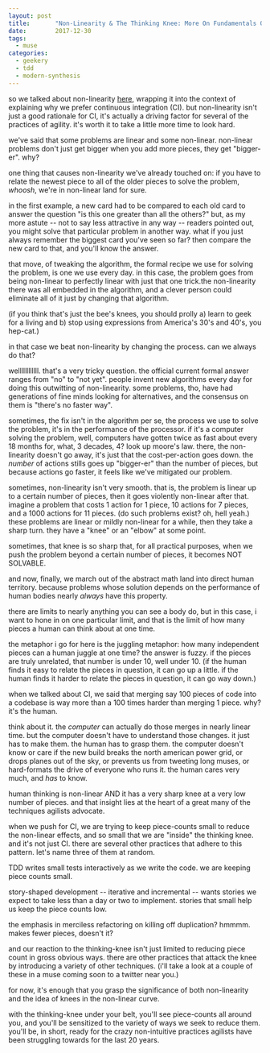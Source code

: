 ```yaml
---
layout: post
title:       "Non-Linearity & The Thinking Knee: More On Fundamentals Of Agility"
date:        2017-12-30
tags:
  - muse
categories:
  - geekery
  - tdd
  - modern-synthesis
---
```

so we talked about non-linearity <a href="http://geepawhill.org/linearity-non-linearity-ci/">here</a>, wrapping it into the context of explaining why we prefer continuous integration (CI). but non-linearity isn't just a good rationale for CI, it's actually a driving factor for several of the practices of agility. it's worth it to take a little more time to look hard.

we've said that some problems are linear and some non-linear. non-linear problems don't just get bigger when you add more pieces, they get "bigger-er". why?

one thing that causes non-linearity we've already touched on: if you have to relate the newest piece to all of the older pieces to solve the problem, *whoosh*, we're in non-linear land for sure.

in the first example, a new card had to be compared to each old card to answer the question "is this one greater than all the others?" but, as my more astute -- not to say less attractive in any way -- readers pointed out, you might solve that particular problem in another way. what if you just always remember the biggest card you've seen so far? then compare the new card to that, and you'll know the answer.

that move, of tweaking the algorithm, the formal recipe we use for solving the problem, is one we use every day. in this case, the problem goes from being non-linear to perfectly linear with just that one trick.the non-linearity there was all embedded in the algorithm, and a clever person could eliminate all of it just by changing that algorithm.

(if you think that's just the bee's knees, you should prolly a) learn to geek for a living and b) stop using expressions from America's 30's and 40's, you hep-cat.)

in that case we beat non-linearity by changing the process. can we always do that? 

wellllllllllll. that's a very tricky question. the official current formal answer ranges from "no" to "not yet". people invent new algorithms every day for doing this outwitting of non-linearity. some problems, tho, have had generations of fine minds looking for alternatives, and the consensus on them is "there's no faster way".

sometimes, the fix isn't in the algorithm per se, the process we use to solve the problem, it's in the performance of the processor. if it's a computer solving the problem, well, computers have gotten twice as fast about every 18 months for, what, 3 decades, 4? look up moore's law. there, the non-linearity doesn't go away, it's just that the cost-per-action goes down. the *number* of actions stills goes up "bigger-er" than the number of pieces, but because actions go faster, it feels like we've mitigated our problem.

sometimes, non-linearity isn't very smooth. that is, the problem is linear up to a certain number of pieces, then it goes violently non-linear after that. imagine a problem that costs 1 action for 1 piece, 10 actions for 7 pieces, and a 1000 actions for 11 pieces. (do such problems exist? oh, hell yeah.) these problems are linear or mildly non-linear for a while, then they take a sharp turn. they have a "knee" or an "elbow" at some point.

sometimes, that knee is so sharp that, for all practical purposes, when we push the problem beyond a certain number of pieces, it becomes NOT SOLVABLE.

and now, finally, we march out of the abstract math land into direct human territory. because problems whose solution depends on the performance of human bodies nearly *always* have this property.

there are limits to nearly anything you can see a body do, but in this case, i want to hone in on one particular limit, and that is the limit of how many pieces a human can think about at one time.

the metaphor i go for here is the juggling metaphor: how many independent pieces can a human juggle at one time? the answer is fuzzy. if the pieces are truly unrelated, that number is under 10, well under 10. (if the human finds it easy to relate the pieces in question, it can go up a little. if the human finds it harder to relate the pieces in question, it can go way down.)

when we talked about CI, we said that merging say 100 pieces of code into a codebase is way more than a 100 times harder than merging 1 piece. why? it's the human.

think about it. the *computer* can actually do those merges in nearly linear time. but the computer doesn't have to understand those changes. it just has to make them. the human has to grasp them. the computer doesn't know or care if the new build breaks the north american power grid, or drops planes out of the sky, or prevents us from tweeting long muses, or hard-formats the drive of everyone who runs it. the human cares very much, and *has* to know.

human thinking is non-linear AND it has a very sharp knee at a very low number of pieces. and that insight lies at the heart of a great many of the techniques agilists advocate.

when we push for CI, we are trying to keep piece-counts small to reduce the non-linear effects, and so small that we are "inside" the thinking knee. and it's not just CI. there are several other practices that adhere to this pattern. let's name three of them at random.

TDD writes small tests interactively as we write the code. we are keeping piece counts small.

story-shaped development -- iterative and incremental -- wants stories we expect to take less than a day or two to implement. stories that small help us keep the piece counts low.

the emphasis in merciless refactoring on killing off duplication? hmmmm. makes fewer pieces, doesn't it?

and our reaction to the thinking-knee isn't just limited to reducing piece count in gross obvious ways. there are other practices that attack the knee by introducing a variety of other techniques. (i'll take a look at a couple of these in a muse coming soon to a twitter near you.)

for now, it's enough that you grasp the significance of both non-linearity and the idea of knees in the non-linear curve.

with the thinking-knee under your belt, you'll see piece-counts all around you, and you'll be sensitized to the variety of ways we seek to reduce them. you'll be, in short, ready for the crazy non-intuitive practices agilists have been struggling towards for the last 20 years.

